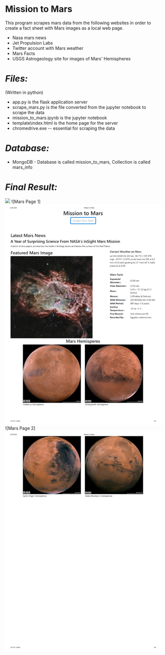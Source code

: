 # **Mission to Mars**
This program scrapes mars data from the following websites in order to create a fact sheet with Mars images as a local web page.
- Nasa mars news
- Jet Propulsion Labs
- Twitter account with Mars weather
- Mars Facts
- USGS Astrogeology site for images of Mars' Hemispheres

# ***Files:***
(Written in python)
- app.py is the flask application server
- scrape_mars.py is the file converted from the jupyter notebook to scrape the data
- mission_to_mars.ipynb is the jupyter notebook
- template\index.html is the home page for the server
- chromedrive.exe -- essential for scraping the data 

# ***Database:***
- MongoDB - Database is called mission_to_mars, Collection is called mars_info

# ***Final Result:***
<img src="url/relativePath">
![Mars Page 1]<img src="Mission to Mars_final-page1.jpg">
![Mars Page 2]<img src="Mission to Mars_final-page2.jpg">
